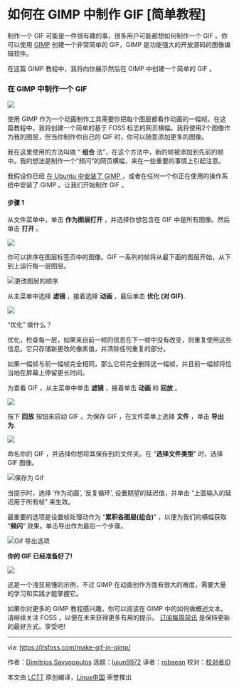 [#]: collector: (lujun9972)
[#]: translator: (robsean)
[#]: reviewer: ( )
[#]: publisher: ( )
[#]: url: ( )
[#]: subject: (How to Make a GIF in GIMP [Simple Tutorial])
[#]: via: (https://itsfoss.com/make-gif-in-gimp/)
[#]: author: (Dimitrios Savvopoulos https://itsfoss.com/author/dimitrios/)

如何在 GIMP 中制作 GIF [简单教程]
======

制作一个 GIF 可能是一件很有趣的事，很多用户可能都想如何制作一个 GIF 。你可以使用 [GIMP][1] 创建一个非常简单的 GIF，GIMP 是功能强大的开放源码的图像编辑软件。

在这篇 GIMP 教程中，我将向你展示然后在 GIMP 中创建一个简单的 GIF 。

### 在 GIMP 中制作一个 GIF 

![][2]

使用 GIMP 作为一个动画制作工具需要你把每个图层都看作动画的一幅帧。在这篇教程中，我将创建一个简单的基于 FOSS 标志的网页横幅。我将使用2个图像作为我的图层，但当你制作你自己的 GIF 时，你可以随意添加更多的图像。

我在这里使用的方法叫做 “ **组合** 法”，在这个方法中，新的帧被添加到先前的帧中。我的想法是制作一个“频闪”的网页横幅，来在一些重要的事情上引起注意。

我假设你已经 [在 Ubuntu 中安装了 GIMP ][3] ，或者在任何一个你正在使用的操作系统中安装了 GIMP 。让我们开始制作 GIF 。

#### 步骤 1

从文件菜单中，单击 **作为图层打开** ，并选择你想包含在 GIF 中是所有图像。然后单击 **打开** 。

![][4]

你可以排序在图层标签页中的图像。GIF 一系列的帧将从最下面的图层开始，从下到上运行每一层图层。

![更改图层的顺序][5]

从主菜单中选择 **滤镜** ，接着选择 **动画** ，最后单击 **优化 (对 GIF)**.

![][6]

“优化” 做什么？

优化，检查每一层，如果来自前一帧的信息在下一帧中没有改变，则重复使用这些信息。它只存储新更改的像素值，并清除任何重复的部分。

如果一幅帧与前一幅帧完全相同，那么它将完全删除这一幅帧，并且前一幅帧将恰当地在屏幕上停留更长时间。

为查看 GIF ，从主菜单中单击 **滤镜** ，接着单击 **动画** 和 **回放** 。

![][7]

按下 **回放** 按钮来启动 GIF 。为保存 GIF ，在文件菜单上选择 **文件** ，单击 **导出为**.

![][8]

命名你的 GIF ，并选择你想将其保存到的文件夹。在  “**选择文件类型**“ 时，选择 GIF 图像。

![保存为 Gif][9]

当提示时，选择 ‘作为动画’, ‘反复循环’, 设置期望的延迟值，并单击 “上面输入的延迟用于所有帧” 来生效。

最重要的选项是设置帧处理动作为 “**累积各图层(组合)**” ，以便为我们的横幅获取 “**频闪**” 效果。单击导出作为最后一个步骤。

![Gif 导出选项][10]

**你的 GIF 已经准备好了!**

![][11]

这是一个浅显易懂的示例，不过 GIMP 在动画创作方面有很大的难度，需要大量的学习和实践才能掌握它。

如果你对更多的 GIMP 教程感兴趣，你可以阅读在 GIMP 中的如何做概述文本。请继续关注 FOSS ，以便在未来获得更多有用的提示。 [订阅每周简讯][12] 是保持更新的最好方式。享受吧!

--------------------------------------------------------------------------------

via: https://itsfoss.com/make-gif-in-gimp/

作者：[Dimitrios Savvopoulos][a]
选题：[lujun9972][b]
译者：[robsean](https://github.com/robsean)
校对：[校对者ID](https://github.com/校对者ID)

本文由 [LCTT](https://github.com/LCTT/TranslateProject) 原创编译，[Linux中国](https://linux.cn/) 荣誉推出

[a]: https://itsfoss.com/author/dimitrios/
[b]: https://github.com/lujun9972
[1]: https://www.gimp.org/
[2]: https://i2.wp.com/itsfoss.com/wp-content/uploads/2020/05/create-gif-in-gimp.jpg?ssl=1
[3]: https://itsfoss.com/gimp-2-10-release/
[4]: https://i2.wp.com/itsfoss.com/wp-content/uploads/2020/05/1.-open-as-layers.jpeg?ssl=1
[5]: https://i2.wp.com/itsfoss.com/wp-content/uploads/2020/05/layers-order.jpg?ssl=1
[6]: https://i2.wp.com/itsfoss.com/wp-content/uploads/2020/05/2.-optimize-for-gif-1.png?fit=800%2C647&ssl=1
[7]: https://i2.wp.com/itsfoss.com/wp-content/uploads/2020/05/3.-playback.png?fit=800%2C692&ssl=1
[8]: https://i0.wp.com/itsfoss.com/wp-content/uploads/2020/05/4.-export-as.png?ssl=1
[9]: https://i0.wp.com/itsfoss.com/wp-content/uploads/2020/05/5.-save-as-gif.png?fit=800%2C677&ssl=1
[10]: https://i1.wp.com/itsfoss.com/wp-content/uploads/2020/05/6.-export-options-1.png?ssl=1
[11]: https://i1.wp.com/itsfoss.com/wp-content/uploads/2020/05/its-foss-logo.gif?fit=800%2C417&ssl=1
[12]: https://itsfoss.com/subscribe-to-newsletter/
